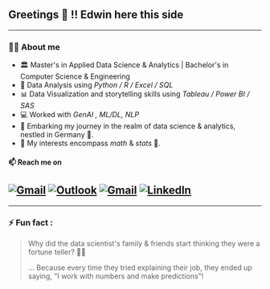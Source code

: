 ## Greetings 👋 !! Edwin here this side

---

### 🙋‍♂️ About me

- 🏛️ Master's in Applied Data Science & Analytics | Bachelor's in Computer Science & Engineering
- 🔎 Data Analysis using *Python / R / Excel / SQL*
- 📊 Data Visualization and storytelling skills using *Tableau / Power BI / SAS*
- 💻 Worked with *GenAI , ML/DL, NLP*
- 🚀 Embarking my journey in the realm of data science & analytics, nestled in Germany 🏰.
- 👀 My interests encompass *math* & *stats* 🧮.

#### 📫 Reach me on
[![Gmail](https://img.shields.io/badge/Gmail-ffffff?style=for-the-badge&logo=gmail&logoColor=D14836)](mailto:edwinsamuel2020@gmail.com)
[![Outlook](https://img.shields.io/badge/Outlook-ffffff?style=for-the-badge&logo=microsoft-outlook&logoColor=0078D4)](mailto:edwinsamuel2020@outlook.com)
[![Gmail](https://img.shields.io/badge/Gmail-D14836?style=for-the-badge&logo=gmail&logoColor=white)](mailto:edwinsamuel2020@gmail.com)
[![LinkedIn](https://img.shields.io/badge/LinkedIn-0077B5?style=for-the-badge&logo=linkedin&logoColor=white)](https://www.linkedin.com/in/edwin-samuel-a150b2206)
---

<!---
### 📫 Reach me on

| 📧 | 
| ------ | 
| [![Gmail](https://img.shields.io/badge/Gmail-ffffff?style=for-the-badge&logo=gmail&logoColor=D14836)](mailto:edwinsamuel2020@gmail.com) |
| [![Outlook](https://img.shields.io/badge/Outlook-ffffff?style=for-the-badge&logo=microsoft-outlook&logoColor=0078D4)](mailto:edwinsamuel2020@outlook.com) |
--->

---


### ⚡ Fun fact :

> Why did the data scientist's family & friends start thinking they were a fortune teller? 🧙‍♂️
> 
> ... Because every time they tried explaining their job, they ended up saying, "I work with numbers and make predictions"!

<!---
edwin-samuel-2020/edwin-samuel-2020 is a ✨ special ✨ repository because its `README.md` (this file) appears on your GitHub profile.
You can click the Preview link to take a look at your changes.
- 💞️ I’m looking to collaborate on ...
## 🌱 I’m currently learning ...

[![outlook_logo](https://github.com/edwin-samuel-2020/Logos/assets/151953389/3cda46bc-b985-4d77-88ae-7082f26a02ff)](mailto:edwinsamuel2020@outlook.com)

<a href="mailto:your-email@gmail.com">
  <img src="https://github.com/edwin-samuel-2020/Logos/assets/151953389/e0316a10-291d-4017-81fe-c1f221416194" alt="gmail_logo" width="80" height="50">
</a>
--->
